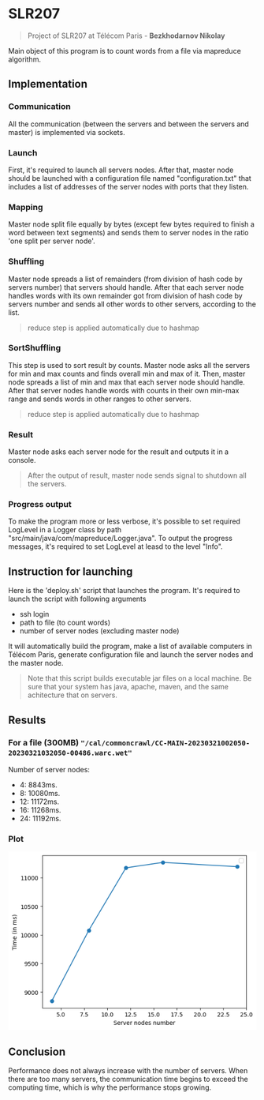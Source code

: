# SLR207

> Project of SLR207 at Télécom Paris - **Bezkhodarnov Nikolay**

Main object of this program is to count words from a file via mapreduce algorithm.

## Implementation

### Communication

All the communication (between the servers and between the servers and master) is implemented via sockets.

### Launch

First, it's required to launch all servers nodes. After that, master node should be launched with a configuration file named "configuration.txt" that includes a list of addresses of the server nodes with ports that they listen.

### Mapping

Master node split file equally by bytes (except few bytes required to finish a word between text segments) and sends them to server nodes in the ratio 'one split per server node'.

### Shuffling

Master node spreads a list of remainders (from division of hash code by servers number) that servers should handle. After that each server node handles words with its own remainder got from division of hash code by servers number and sends all other words to other servers, according to the list.

> reduce step is applied automatically due to hashmap

### SortShuffling

This step is used to sort result by counts. Master node asks all the servers for min and max counts and finds overall min and max of it. Then, master node spreads a list of min and max that each server node should handle. After that server nodes handle words with counts in their own min-max range and sends words in other ranges to other servers.

> reduce step is applied automatically due to hashmap

### Result

Master node asks each server node for the result and outputs it in a console.

> After the output of result, master node sends signal to shutdown all the servers.

### Progress output

To make the program more or less verbose, it's possible to set required LogLevel in a Logger class by path "src/main/java/com/mapreduce/Logger.java". To output the progress messages, it's required to set LogLevel at leasd to the level "Info".

## Instruction for launching

Here is the 'deploy.sh' script that launches the program. It's required to launch the script with following arguments
- ssh login
- path to file (to count words)
- number of server nodes (excluding master node)

It will automatically build the program, make a list of available computers in Télécom Paris, generate configuration file and launch the server nodes and the master node.

> Note that this script builds executable jar files on a local machine. Be sure that your system has java, apache, maven, and the same achitecture that on servers.

## Results

### For a file (300MB) ``"/cal/commoncrawl/CC-MAIN-20230321002050-20230321032050-00486.warc.wet"``

Number of server nodes:
- 4: 8843ms.
- 8: 10080ms.
- 12: 11172ms.
- 16: 11268ms.
- 24: 11192ms.

### Plot

![plot](./plot.png)

## Conclusion

Performance does not always increase with the number of servers. When there are too many servers, the communication time begins to exceed the computing time, which is why the performance stops growing.
